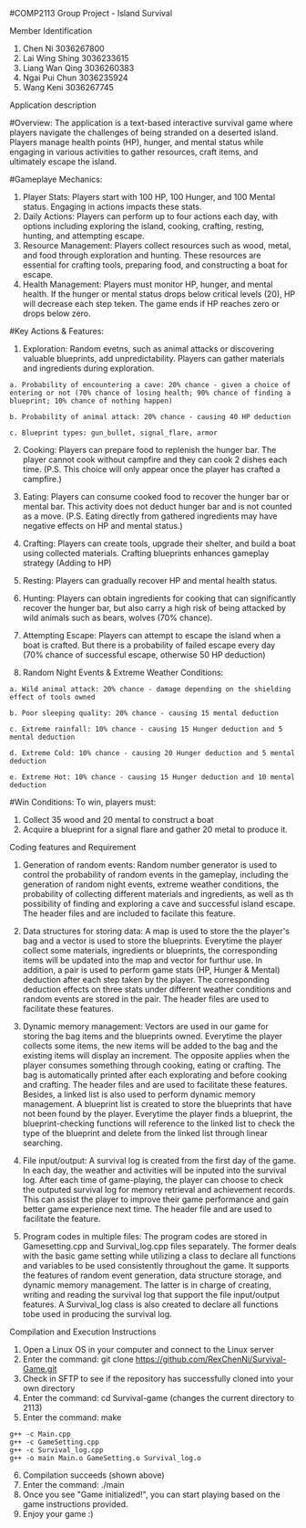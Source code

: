 #COMP2113 Group Project - Island Survival

Member Identification
  1. Chen Ni 3036267800
  2. Lai Wing Shing 3036233615
  3. Liang Wan Qing 3036260383
  4. Ngai Pui Chun 3036235924
  5. Wang Keni 3036267745

Application description

#Overview: The application is a text-based interactive survival game where players navigate the challenges of being stranded on a deserted island. Players manage health points (HP), hunger, and mental status while engaging in various activities to gather resources, craft items, and ultimately escape the island.

#Gameplaye Mechanics:
  1. Player Stats: Players start with 100 HP, 100 Hunger, and 100 Mental status. Engaging in actions impacts these stats.
  2. Daily Actions: Players can perform up to four actions each day, with options including exploring the island, cooking, crafting, resting, hunting, and attempting escape.
  3. Resource Management: Players collect resources such as wood, metal, and food through exploration and hunting. These resources are essential for crafting tools, preparing food, and constructing a boat for escape.
  4. Health Management: Players must monitor HP, hunger, and mental health. If the hunger or mental status drops below critical levels (20), HP will decrease each step teken. The game ends if HP reaches zero or drops below zero.

#Key Actions & Features:
  1. Exploration: Random evetns, such as animal attacks or discovering valuable blueprints, add unpredictability. Players can gather materials and ingredients during exploration.

    a. Probability of encountering a cave: 20% chance - given a choice of entering or not (70% chance of losing health; 90% chance of finding a blueprint; 10% chance of nothing happen)

    b. Probability of animal attack: 20% chance - causing 40 HP deduction

    c. Blueprint types: gun_bullet, signal_flare, armor

  2. Cooking: Players can prepare food to replenish the hunger bar. The player cannot cook without campfire and they can cook 2 dishes each time. (P.S. This choice will only appear once the player has crafted a campfire.)

  3. Eating:  Players can consume cooked food to recover the hunger bar or mental bar. This activity does not deduct hunger bar and is not counted as a move. (P.S. Eating directly from gathered ingredients may have negative effects on HP and mental status.)

  4. Crafting: Players can create tools, upgrade their shelter, and build a boat using collected materials. Crafting blueprints enhances gameplay strategy (Adding to HP)

  5. Resting: Players can gradually recover HP and mental health status.

  6. Hunting: Players can obtain ingredients for cooking that can significantly recover the hunger bar, but also carry a high risk of being attacked by wild animals such as bears, wolves (70% chance).

  7. Attempting Escape: Players can attempt to escape the island when a boat is crafted. But there is a probability of failed escape every day (70% chance of successful escape, otherwise 50 HP deduction)

  8. Random Night Events & Extreme Weather Conditions:

    a. Wild animal attack: 20% chance - damage depending on the shielding effect of tools owned

    b. Poor sleeping quality: 20% chance - causing 15 mental deduction

    c. Extreme rainfall: 10% chance - causing 15 Hunger deduction and 5 mental deduction

    d. Extreme Cold: 10% chance - causing 20 Hunger deduction and 5 mental deduction

    e. Extreme Hot: 10% chance - causing 15 Hunger deduction and 10 mental deduction

#Win Conditions:
  To win, players must:
  1. Collect 35 wood and 20 mental to construct a boat
  2. Acquire a blueprint for a signal flare and gather 20 metal to produce it.

Coding features and Requirement

  1. Generation of random events: Random number generator is used to control the probability of random events in the gameplay, including the generation of random night events, extreme weather conditions, the probability of collecting different materials and ingredients, as well as th possibility of finding and exploring a cave and successful island escape. The header files <cstdlib> and <ctime> are included to facilate this feature.
     
  2. Data structures for storing data: A map is used to store the the player's bag and a vector is used to store the blueprints. Everytime the player collect some materials, ingredients or blueprints, the corresponding items will be updated into the map and vector for furthur use. In addition, a pair is used to perform game stats (HP, Hunger & Mental) deduction after each step taken by the player. The corresponding deduction effects on three stats under different weather conditions and random events are stored in the pair. The header files <vector> <map> <utility> are used to facilitate these features.
  
  3. Dynamic memory management: Vectors are used in our game for storing the bag items and the blueprints owned. Everytime the player collects some items, the new items will be added to the bag and the existing items will display an increment. The opposite applies when the player consumes something through cooking, eating or crafting. The bag is automatically printed after each explorating and before cooking and crafting. The header files <vector> and <string> are used to facilitate these features. Besides, a linked list is also used to perform dynamic memory management. A blueprint list is created to store the blueprints that have not been found by the player. Everytime the player finds a blueprint, the blueprint-checking functions will reference to the linked list to check the type of the blueprint and delete from the linked list through linear searching.

  4. File input/output: A survival log is created from the first day of the game. In each day, the weather and activities will be inputed into the survival log. After each time of game-playing, the player can choose to check the outputed survival log for memory retrieval and achievement records. This can assist the player to improve their game performance and gain better game experience next time. The header file <fstream> and <sstream> are used to facilitate the feature.

  5. Program codes in multiple files: The program codes are stored in Gamesetting.cpp and Survival_log.cpp files separately. The former deals with the basic game setting while utilizing a class to declare all functions and variables to be used consistently throughout the game. It supports the features of random event generation, data structure storage, and dynamic memory management. The latter is in charge of creating, writing and reading the survival log that support the file input/output features. A Survival_log class is also created to declare all functions tobe used in producing the survival log.

Compilation and Execution Instructions

  1. Open a Linux OS in your computer and connect to the Linux server
  2. Enter the command: git clone https://github.com/RexChenNi/Survival-Game.git
  3. Check in SFTP to see if the repository has successfully cloned into your own directory
  4. Enter the command: cd Survival-game (changes the current directory to 2113)
  5. Enter the command: make

    g++ -c Main.cpp
    g++ -c GameSetting.cpp
    g++ -c Survival_log.cpp
    g++ -o main Main.o GameSetting.o Survival_log.o

  6. Compilation succeeds (shown above)
  7. Enter the command: ./main
  8. Once you see "Game initialized!", you can start playing based on the game instructions provided.
  9. Enjoy your game :)

